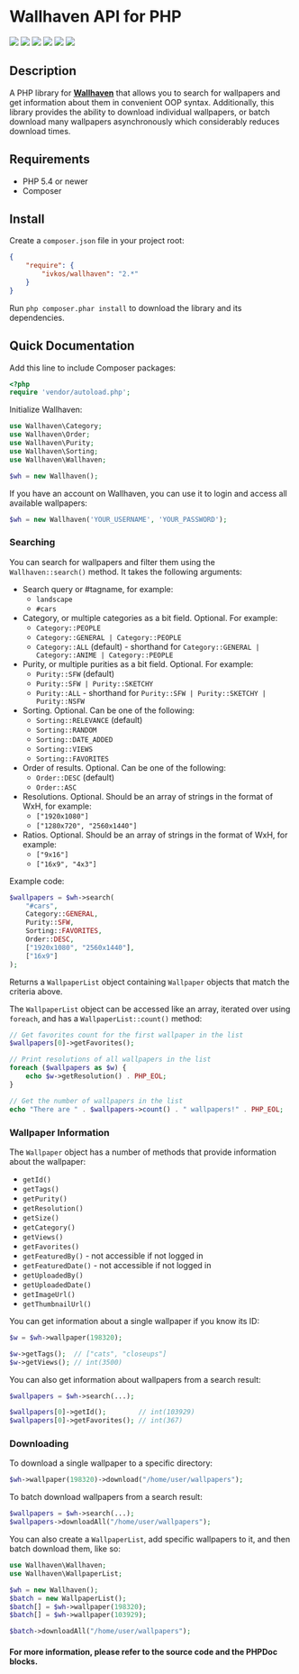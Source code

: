 Wallhaven API for PHP
===================
[![](https://img.shields.io/packagist/v/ivkos/wallhaven.svg?style=flat-square)](https://packagist.org/packages/ivkos/pushbullet)
[![](https://img.shields.io/packagist/dt/ivkos/wallhaven.svg?style=flat-square)](https://packagist.org/packages/ivkos/pushbullet)
[![](https://img.shields.io/travis/ivkos/Wallhaven.svg?style=flat-square)](https://travis-ci.org/ivkos/Wallhaven)
[![](https://img.shields.io/scrutinizer/g/ivkos/Wallhaven.svg?style=flat-square)](https://scrutinizer-ci.com/g/ivkos/Wallhaven)
[![](https://img.shields.io/codeclimate/github/ivkos/Wallhaven.svg?style=flat-square)](https://codeclimate.com/github/ivkos/Wallhaven)
[![](https://img.shields.io/github/license/ivkos/Wallhaven.svg?style=flat-square)](LICENSE)

## Description
A PHP library for **[Wallhaven](https://wallhaven.cc)** that allows you to search for wallpapers and get information
about them in convenient OOP syntax. Additionally, this library provides the ability to download individual
wallpapers, or batch download many wallpapers asynchronously which considerably reduces download times.

## Requirements
* PHP 5.4 or newer
* Composer

## Install
Create a `composer.json` file in your project root:
```json
{
    "require": {
        "ivkos/wallhaven": "2.*"
    }
}
```

Run `php composer.phar install` to download the library and its dependencies.

## Quick Documentation
Add this line to include Composer packages:
```php
<?php
require 'vendor/autoload.php';
```

Initialize Wallhaven:
```php
use Wallhaven\Category;
use Wallhaven\Order;
use Wallhaven\Purity;
use Wallhaven\Sorting;
use Wallhaven\Wallhaven;

$wh = new Wallhaven();
```

If you have an account on Wallhaven, you can use it to login and access all available wallpapers:
```php
$wh = new Wallhaven('YOUR_USERNAME', 'YOUR_PASSWORD');
```

### Searching
You can search for wallpapers and filter them using the `Wallhaven::search()` method. It takes the following arguments:

 - Search query or #tagname, for example:
	 -  `landscape`
	 -  `#cars`
 - Category, or multiple categories as a bit field. Optional. For example:
	 - `Category::PEOPLE` 
	 - `Category::GENERAL | Category::PEOPLE`
	 - `Category::ALL` (default) - shorthand for `Category::GENERAL | Category::ANIME | Category::PEOPLE`
 - Purity, or multiple purities as a bit field. Optional. For example:
	 - `Purity::SFW` (default)
	 - `Purity::SFW | Purity::SKETCHY`
	 - `Purity::ALL` - shorthand for `Purity::SFW | Purity::SKETCHY | Purity::NSFW`
 - Sorting. Optional. Can be one of the following:
	 - `Sorting::RELEVANCE` (default)
	 - `Sorting::RANDOM`
	 - `Sorting::DATE_ADDED`
	 - `Sorting::VIEWS`
	 - `Sorting::FAVORITES`
 - Order of results. Optional. Can be one of the following:
	 - `Order::DESC` (default)
	 - `Order::ASC`
 - Resolutions. Optional. Should be an array of strings in the format of WxH, for example:
	 - `["1920x1080"]`
	 - `["1280x720", "2560x1440"]`
 - Ratios. Optional. Should be an array of strings in the format of WxH, for example:
	 - `["9x16"]`
	 - `["16x9", "4x3"]`

Example code:
```php
$wallpapers = $wh->search(
	"#cars",
	Category::GENERAL,
	Purity::SFW,
	Sorting::FAVORITES,
	Order::DESC,
	["1920x1080", "2560x1440"],
	["16x9"]
);
```
Returns a `WallpaperList` object containing `Wallpaper` objects that match the criteria above.

The `WallpaperList` object can be accessed like an array, iterated over using `foreach`, and has a `WallpaperList::count()` method:
```php
// Get favorites count for the first wallpaper in the list
$wallpapers[0]->getFavorites();

// Print resolutions of all wallpapers in the list
foreach ($wallpapers as $w) {
	echo $w->getResolution() . PHP_EOL;
}

// Get the number of wallpapers in the list
echo "There are " . $wallpapers->count() . " wallpapers!" . PHP_EOL;
```

### Wallpaper Information
The `Wallpaper` object has a number of methods that provide information about the wallpaper:

- `getId()`
- `getTags()`
- `getPurity()`
- `getResolution()`
- `getSize()`
- `getCategory()`
- `getViews()`
- `getFavorites()`
- `getFeaturedBy()` - not accessible if not logged in
- `getFeaturedDate()` - not accessible if not logged in
- `getUploadedBy()`
- `getUploadedDate()`
- `getImageUrl()`
- `getThumbnailUrl()`

You can get information about a single wallpaper if you know its ID:
```php
$w = $wh->wallpaper(198320);

$w->getTags();  // ["cats", "closeups"]
$w->getViews(); // int(3500)
```

You can also get information about wallpapers from a search result:
```php
$wallpapers = $wh->search(...);

$wallpapers[0]->getId();        // int(103929)
$wallpapers[0]->getFavorites(); // int(367)
```

### Downloading
To download a single wallpaper to a specific directory:
```php
$wh->wallpaper(198320)->download("/home/user/wallpapers");
```

To batch download wallpapers from a search result:
```php
$wallpapers = $wh->search(...);
$wallpapers->downloadAll("/home/user/wallpapers");
```

You can also create a `WallpaperList`, add specific wallpapers to it, and then batch download them, like so:
```php
use Wallhaven\Wallhaven;
use Wallhaven\WallpaperList;

$wh = new Wallhaven();
$batch = new WallpaperList();
$batch[] = $wh->wallpaper(198320);
$batch[] = $wh->wallpaper(103929);

$batch->downloadAll("/home/user/wallpapers");
```


#### For more information, please refer to the source code and the PHPDoc blocks.
